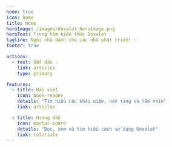 ```yaml
---
home: true
icon: home
title: Home
heroImage: /images/dexalot_heroImage.png
heroText: Trung tâm kiến ​​thức Dexalot
tagline: Ngôi nhà dành cho các nhà phát triển! ✨
footer: true

actions:
  - text: Bắt đầu 💡
    link: articles
    type: primary

features:
  - title: Bài viết
    icon: book-reader
    details: "Tìm hiểu các khái niệm, nền tảng và tầm nhìn"
    link: articles

  - title: Hướng dẫn
    icon: mortar-board
    details: "Đọc, xem và tìm hiểu cách sử dụng Dexalot"
    link: tutorials
---
```

